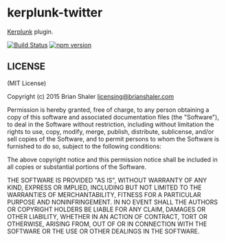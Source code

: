 # kerplunk-twitter

[Kerplunk](https://github.com/brianshaler/kerplunk) plugin. 

[![Build Status](https://travis-ci.org/brianshaler/kerplunk-twitter.svg)](https://travis-ci.org/brianshaler/kerplunk-twitter)
[![npm version](https://img.shields.io/npm/v/kerplunk-twitter.svg)](https://www.npmjs.com/package/kerplunk-twitter)

## LICENSE

(MIT License)

Copyright (c) 2015 Brian Shaler <licensing@brianshaler.com>

Permission is hereby granted, free of charge, to any person obtaining
a copy of this software and associated documentation files (the
"Software"), to deal in the Software without restriction, including
without limitation the rights to use, copy, modify, merge, publish,
distribute, sublicense, and/or sell copies of the Software, and to
permit persons to whom the Software is furnished to do so, subject to
the following conditions:

The above copyright notice and this permission notice shall be
included in all copies or substantial portions of the Software.

THE SOFTWARE IS PROVIDED "AS IS", WITHOUT WARRANTY OF ANY KIND,
EXPRESS OR IMPLIED, INCLUDING BUT NOT LIMITED TO THE WARRANTIES OF
MERCHANTABILITY, FITNESS FOR A PARTICULAR PURPOSE AND
NONINFRINGEMENT. IN NO EVENT SHALL THE AUTHORS OR COPYRIGHT HOLDERS BE
LIABLE FOR ANY CLAIM, DAMAGES OR OTHER LIABILITY, WHETHER IN AN ACTION
OF CONTRACT, TORT OR OTHERWISE, ARISING FROM, OUT OF OR IN CONNECTION
WITH THE SOFTWARE OR THE USE OR OTHER DEALINGS IN THE SOFTWARE.